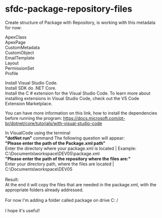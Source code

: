 # sfdc-package-repository-files

Create structure of Package with Repository, 
is working with this metadata for now:

ApexClass<br />
ApexPage<br />
CustomMetadata<br />
CustomObject<br />
EmailTemplate<br />
Layout<br />
PermissionSet<br />
Profile<br />

Install  Visual Studio Code.<br />
Install SDK do .NET Core.<br />
Install the C # extension for the Visual Studio Code. To learn more about installing extensions in Visual Studio Code, check out the VS Code Extension Marketplace.<br />

You can have more information on this link, how to install the dependencies before running the program:
https://docs.microsoft.com/pt-br/dotnet/core/tutorials/with-visual-studio-code<br />

In VisualCode using the terminal <br />
<strong>"dotNet run"</strong> command The following question will appear:<br />
<strong>"Please enter the path of the Package.xml path"</strong><br />
Enter the directory where your package.xml is located | Example: C:\Documents\workspace\DEV05\package.xml<br />
<strong>"Please enter the path of the repository where the files are:"</strong><br />
Enter your directory path, where the files are located | C:\Documents\workspace\DEV05<br />
<br />
Result:<br />
At the end it will copy the files that are needed in the package.xml, with the appropriate folders already addressed.<br />
<br />
For now I'm adding a folder called package on drive C: / <br />
<br />
I hope it's useful!<br />
